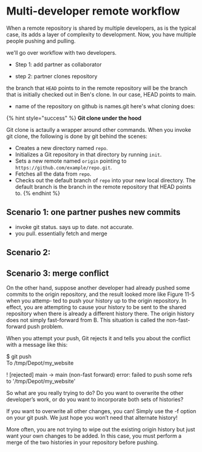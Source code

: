 # Multi-developer remote workflow

When a remote repository is shared by multiple developers, as is the typical case, its adds a layer of complexity to development. Now, you have multiple people pushing and pulling.&#x20;



we'll go over workflow with two developers.&#x20;



* Step 1: add partner as collaborator&#x20;



* step 2: partner clones repository&#x20;

the branch that `HEAD` points to in the remote repository will be the branch that is initially checked out in Ben's clone. In our case, HEAD points to main.&#x20;



* name of the repository on github is names.git here's what cloning does:

{% hint style="success" %}
**Git clone under the hood**

Git clone is actaully a wrapper around other commands. When you invoke git clone, the following is done by git behind the scenes:

* Creates a new directory named `repo`.
* Initializes a Git repository in that directory by running `init`.
* Sets a new remote named `origin` pointing to `https://github.com/example/repo.git`.
* Fetches all the data from `repo`.&#x20;
* Checks out the default branch of `repo` into your new local directory. The default branch is the branch in the remote repository that HEAD points to.&#x20;
{% endhint %}





## Scenario 1: one partner pushes new commits



* invoke git status. says up to date. not accurate.&#x20;
* you pull. essentially fetch and merge



## Scenario 2:&#x20;





## Scenario 3: merge conflict





On the other hand, suppose another developer had already pushed some commits to the origin repository, and the result looked more like Figure 11-5 when you attemp‐ ted to push your history up to the origin repository. In effect, you are attempting to cause your history to be sent to the shared repository when there is already a different history there. The origin history does not simply fast-forward from B. This situation is called the non-fast-forward push problem.

When you attempt your push, Git rejects it and tells you about the conflict with a message like this:

$ git push\
To /tmp/Depot/my\_website

! \[rejected] main -> main (non-fast forward) error: failed to push some refs to '/tmp/Depot/my\_website'

So what are you really trying to do? Do you want to overwrite the other developer’s work, or do you want to incorporate both sets of histories?

If you want to overwrite all other changes, you can! Simply use the -f option on your git push. We just hope you won’t need that alternate history!

More often, you are not trying to wipe out the existing origin history but just want your own changes to be added. In this case, you must perform a merge of the two histories in your repository before pushing.
